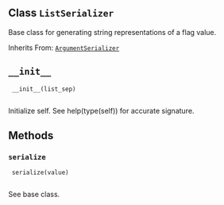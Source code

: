 

## Class  `ListSerializer` 
Base class for generating string representations of a flag value.

Inherits From: [ `ArgumentSerializer` ](https://tensorflow.google.cn/api_docs/python/tf/compat/v1/flags/ArgumentSerializer)

##  `__init__` 


```
 __init__(list_sep)
 
```

Initialize self.  See help(type(self)) for accurate signature.

## Methods


###  `serialize` 


```
 serialize(value)
 
```

See base class.

